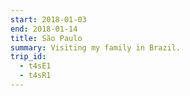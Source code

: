 ```yaml
---
start: 2018-01-03
end: 2018-01-14
title: São Paulo
summary: Visiting my family in Brazil.
trip_id:
  - t4sE1
  - t4sR1
---
```

